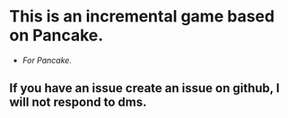 # This is an incremental game based on Pancake.
- *For Pancake.*

## If you have an issue create an issue on github, I will not respond to dms.

